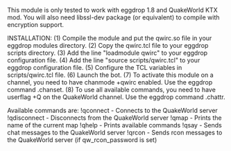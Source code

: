 This module is only tested to work with eggdrop 1.8 and QuakeWorld KTX mod. You will also need libssl-dev package (or equivalent) to compile with encryption support.

INSTALLATION:
(1) Compile the module and put the qwirc.so file in your eggdrop modules directory.
(2) Copy the qwirc.tcl file to your eggdrop scripts directory.
(3) Add the line "loadmodule qwirc" to your eggdrop configuration file.
(4) Add the line "source scripts/qwirc.tcl" to your eggdrop configuration file.
(5) Configure the TCL variables in scripts/qwirc.tcl file.
(6) Launch the bot.
(7) To activate this module on a channel, you need to have chanmode +qwirc enabled. Use the eggdrop command .chanset.
(8) To use all available commands, you need to have userflag +Q on the QuakeWorld channel. Use the eggdrop command .chattr.

Available commands are:
!qconnect - Connects to the QuakeWorld server
!qdisconnect - Disconnects from the QuakeWorld server
!qmap - Prints the name of the current map
!qhelp - Prints available commands
!qsay - Sends chat messages to the QuakeWorld server
!qrcon - Sends rcon messages to the QuakeWorld server (if qw_rcon_password is set)
